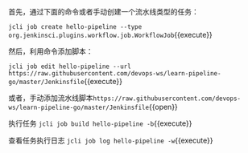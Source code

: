 首先，通过下面的命令或者手动创建一个流水线类型的任务：

`jcli job create hello-pipeline --type org.jenkinsci.plugins.workflow.job.WorkflowJob`{{execute}}

然后，利用命令添加脚本：

`jcli job edit hello-pipeline --url https://raw.githubusercontent.com/devops-ws/learn-pipeline-go/master/Jenkinsfile`{{execute}}

或者，手动添加流水线脚本`https://raw.githubusercontent.com/devops-ws/learn-pipeline-go/master/Jenkinsfile`{{open}}

执行任务 `jcli job build hello-pipeline -b`{{execute}}

查看任务执行日志 `jcli job log hello-pipeline -w`{{execute}}
